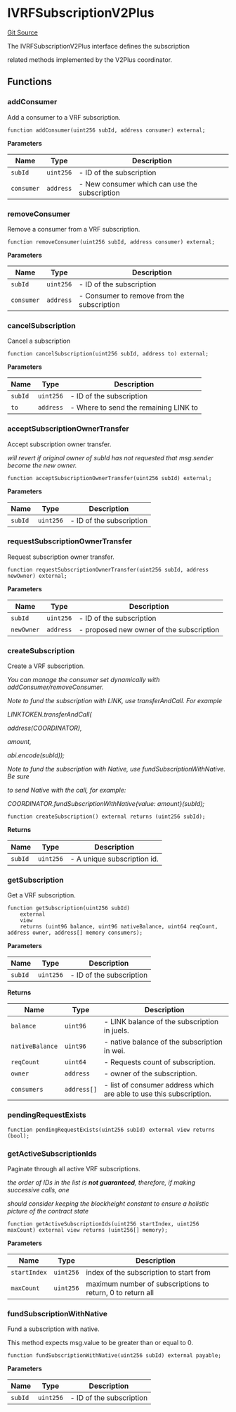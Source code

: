 # IVRFSubscriptionV2Plus
[Git Source](https://github.com//Team3dVidyaGames/Contracts/blob/e7abd099c8ff67c53a32c1d0c029bd31930c8a9c/src/contracts/flattened/flattened_ChainlinkConsumer.sol)

The IVRFSubscriptionV2Plus interface defines the subscription

related methods implemented by the V2Plus coordinator.


## Functions
### addConsumer

Add a consumer to a VRF subscription.


```solidity
function addConsumer(uint256 subId, address consumer) external;
```
**Parameters**

|Name|Type|Description|
|----|----|-----------|
|`subId`|`uint256`|- ID of the subscription|
|`consumer`|`address`|- New consumer which can use the subscription|


### removeConsumer

Remove a consumer from a VRF subscription.


```solidity
function removeConsumer(uint256 subId, address consumer) external;
```
**Parameters**

|Name|Type|Description|
|----|----|-----------|
|`subId`|`uint256`|- ID of the subscription|
|`consumer`|`address`|- Consumer to remove from the subscription|


### cancelSubscription

Cancel a subscription


```solidity
function cancelSubscription(uint256 subId, address to) external;
```
**Parameters**

|Name|Type|Description|
|----|----|-----------|
|`subId`|`uint256`|- ID of the subscription|
|`to`|`address`|- Where to send the remaining LINK to|


### acceptSubscriptionOwnerTransfer

Accept subscription owner transfer.

*will revert if original owner of subId has
not requested that msg.sender become the new owner.*


```solidity
function acceptSubscriptionOwnerTransfer(uint256 subId) external;
```
**Parameters**

|Name|Type|Description|
|----|----|-----------|
|`subId`|`uint256`|- ID of the subscription|


### requestSubscriptionOwnerTransfer

Request subscription owner transfer.


```solidity
function requestSubscriptionOwnerTransfer(uint256 subId, address newOwner) external;
```
**Parameters**

|Name|Type|Description|
|----|----|-----------|
|`subId`|`uint256`|- ID of the subscription|
|`newOwner`|`address`|- proposed new owner of the subscription|


### createSubscription

Create a VRF subscription.

*You can manage the consumer set dynamically with addConsumer/removeConsumer.*

*Note to fund the subscription with LINK, use transferAndCall. For example*

*LINKTOKEN.transferAndCall(*

*address(COORDINATOR),*

*amount,*

*abi.encode(subId));*

*Note to fund the subscription with Native, use fundSubscriptionWithNative. Be sure*

*to send Native with the call, for example:*

*COORDINATOR.fundSubscriptionWithNative{value: amount}(subId);*


```solidity
function createSubscription() external returns (uint256 subId);
```
**Returns**

|Name|Type|Description|
|----|----|-----------|
|`subId`|`uint256`|- A unique subscription id.|


### getSubscription

Get a VRF subscription.


```solidity
function getSubscription(uint256 subId)
    external
    view
    returns (uint96 balance, uint96 nativeBalance, uint64 reqCount, address owner, address[] memory consumers);
```
**Parameters**

|Name|Type|Description|
|----|----|-----------|
|`subId`|`uint256`|- ID of the subscription|

**Returns**

|Name|Type|Description|
|----|----|-----------|
|`balance`|`uint96`|- LINK balance of the subscription in juels.|
|`nativeBalance`|`uint96`|- native balance of the subscription in wei.|
|`reqCount`|`uint64`|- Requests count of subscription.|
|`owner`|`address`|- owner of the subscription.|
|`consumers`|`address[]`|- list of consumer address which are able to use this subscription.|


### pendingRequestExists


```solidity
function pendingRequestExists(uint256 subId) external view returns (bool);
```

### getActiveSubscriptionIds

Paginate through all active VRF subscriptions.

*the order of IDs in the list is **not guaranteed**, therefore, if making successive calls, one*

*should consider keeping the blockheight constant to ensure a holistic picture of the contract state*


```solidity
function getActiveSubscriptionIds(uint256 startIndex, uint256 maxCount) external view returns (uint256[] memory);
```
**Parameters**

|Name|Type|Description|
|----|----|-----------|
|`startIndex`|`uint256`|index of the subscription to start from|
|`maxCount`|`uint256`|maximum number of subscriptions to return, 0 to return all|


### fundSubscriptionWithNative

Fund a subscription with native.

This method expects msg.value to be greater than or equal to 0.


```solidity
function fundSubscriptionWithNative(uint256 subId) external payable;
```
**Parameters**

|Name|Type|Description|
|----|----|-----------|
|`subId`|`uint256`|- ID of the subscription|


